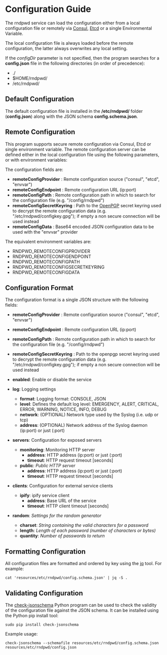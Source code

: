 # Configuration Guide

The rndpwd service can load the configuration either from a local configuration file or remotely via [Consul](https://www.consul.io/), [Etcd](https://github.com/coreos/etcd) or a single Environmental Variable.

The local configuration file is always loaded before the remote configuration, the latter always overwrites any local setting.

If the *configDir* parameter is not specified, then the program searches for a **config.json** file in the following directories (in order of precedence):

* ./
* $HOME/rndpwd/
* /etc/rndpwd/


## Default Configuration

The default configuration file is installed in the **/etc/rndpwd/** folder (**config.json**) along with the JSON schema **config.schema.json**.


## Remote Configuration

This program supports secure remote configuration via Consul, Etcd or single environment variable.
The remote configuration server can be defined either in the local configuration file using the following parameters, or with environment variables:

The configuration fields are:

* **remoteConfigProvider**      : Remote configuration source ("consul", "etcd", "envvar")
* **remoteConfigEndpoint**      : Remote configuration URL (ip:port)
* **remoteConfigPath**          : Remote configuration path in which to search for the configuration file (e.g. "/config/rndpwd")
* **remoteConfigSecretKeyring** : Path to the [OpenPGP](http://openpgp.org/) secret keyring used to decrypt the remote configuration data (e.g. "/etc/rndpwd/configkey.gpg"); if empty a non secure connection will be used instead
* **remoteConfigData**          : Base64 encoded JSON configuration data to be used with the "envvar" provider

The equivalent environment variables are:

* RNDPWD_REMOTECONFIGPROVIDER
* RNDPWD_REMOTECONFIGENDPOINT
* RNDPWD_REMOTECONFIGPATH
* RNDPWD_REMOTECONFIGSECRETKEYRING
* RNDPWD_REMOTECONFIGDATA


## Configuration Format

The configuration format is a single JSON structure with the following fields:

* **remoteConfigProvider**      : Remote configuration source ("consul", "etcd", "envvar")
* **remoteConfigEndpoint**      : Remote configuration URL (ip:port)
* **remoteConfigPath**          : Remote configuration path in which to search for the configuration file (e.g. "/config/rndpwd")
* **remoteConfigSecretKeyring** : Path to the openpgp secret keyring used to decrypt the remote configuration data (e.g. "/etc/rndpwd/configkey.gpg"); if empty a non secure connection will be used instead

* **enabled**: Enable or disable the service

* **log**:  Logging settings
    * **format**:  Logging format: CONSOLE, JSON
    * **level**:   Defines the default log level: EMERGENCY, ALERT, CRITICAL, ERROR, WARNING, NOTICE, INFO, DEBUG
    * **network**: (OPTIONAL) Network type used by the Syslog (i.e. udp or tcp)
    * **address**: (OPTIONAL) Network address of the Syslog daemon (ip:port) or just (:port)

* **servers**: Configuration for exposed servers
    * **monitoring**: Monitoring HTTP server
        * **address**: HTTP address (ip:port) or just (:port)
        * **timeout**: HTTP request timeout [seconds]
    * **public**: *Public HTTP server*
        * **address**: HTTP address (ip:port) or just (:port)
        * **timeout**: HTTP request timeout [seconds]

* **clients**: Configuration for external service clients
    * **ipify**:  ipify service client
        * **address**:  Base URL of the service
        * **timeout**:  HTTP client timeout [seconds]

* **random**: *Settings for the random generator*
    * **charset**:  *String containing the valid characters for a password*
    * **length**:   *Length of each password (number of characters or bytes)*
    * **quantity**: *Number of passwords to return*


## Formatting Configuration

All configuration files are formatted and ordered by key using the [jq](https://github.com/stedolan/jq) tool.
For example:

```cat 'resources/etc/rndpwd/config.schema.json' | jq -S .```


## Validating Configuration

The [check-jsonschema](https://github.com/python-jsonschema/check-jsonschema) Python program can be used to check the validity of the configuration file against the JSON schema.
It can be installed using the Python pip install tool:

```
sudo pip install check-jsonschema
```

Example usage:

```
check-jsonschema --schemafile resources/etc/rndpwd/config.schema.json resources/etc/rndpwd/config.json
```
